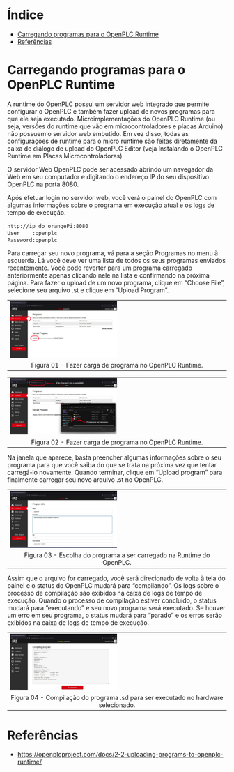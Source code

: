 
# Índice 

* [Carregando programas para o OpenPLC Runtime](#Carregando-Programas-para-o-OpenPLC-Runtime)
* [Referências](#Referências)

# Carregando programas para o OpenPLC Runtime 
 
A runtime do OpenPLC possui um servidor web integrado que permite configurar o OpenPLC e também fazer upload de novos programas para que ele seja executado. Microimplementações do OpenPLC Runtime (ou seja, versões do runtime que vão em microcontroladores e placas Arduino) não possuem o servidor web embutido. Em vez disso, todas as configurações de runtime para o micro runtime são feitas diretamente da caixa de diálogo de upload do OpenPLC Editor (veja Instalando o OpenPLC Runtime em Placas Microcontroladoras).

O servidor Web OpenPLC pode ser acessado abrindo um navegador da Web em seu computador e digitando o endereço IP do seu dispositivo OpenPLC na porta 8080.

Após efetuar login no servidor web, você verá o painel do OpenPLC com algumas informações sobre o programa em execução atual e os logs de tempo de execução.
  
    http://ip_do_orangePi:8080
    User    :openplc
    Password:openplc
  
Para carregar seu novo programa, vá para a seção Programas no menu à esquerda. Lá você deve ver uma lista de todos os seus programas enviados recentemente. Você pode reverter para um programa carregado anteriormente apenas clicando nele na lista e confirmando na próxima página. Para fazer o upload de um novo programa, clique em “Choose File”, selecione seu arquivo .st e clique em “Upload Program”.

<table border="0">
<tbody>
<tr>
<td style="width: 50%;"><img src="../img/diag15.png" width="50%" /></td>
</tr>
<tr>
<td style="text-align: center;">Figura 01 - Fazer carga de programa no OpenPLC Runtime.</td>
</tr>
</tbody>
</table>

<table border="0">
<tbody>
<tr>
<td style="width: 50%;"><img src="../img/diag16.png" width="50%" /></td>
</tr>
<tr>
<td style="text-align: center;">Figura 02 - Fazer carga de programa no OpenPLC Runtime.</td>
</tr>
</tbody>
</table>

Na janela que aparece, basta preencher algumas informações sobre o seu programa para que você saiba do que se trata na próxima vez que tentar carregá-lo novamente. Quando terminar, clique em “Upload program” para finalmente carregar seu novo arquivo .st no OpenPLC.

<table border="0">
<tbody>
<tr>
<td style="width: 50%;"><img src="../img/diag17.png" width="50%" /></td>
</tr>
<tr>
<td style="text-align: center;">Figura 03 - Escolha do programa a ser carregado na Runtime do OpenPLC.</td>
</tr>
</tbody>
</table>

Assim que o arquivo for carregado, você será direcionado de volta à tela do painel e o status do OpenPLC mudará para “compilando”. Os logs sobre o processo de compilação são exibidos na caixa de logs de tempo de execução. Quando o processo de compilação estiver concluído, o status mudará para “executando” e seu novo programa será executado. Se houver um erro em seu programa, o status mudará para “parado” e os erros serão exibidos na caixa de logs de tempo de execução.

<table border="0">
<tbody>
<tr>
<td style="width: 50%;"><img src="../img/diag18.png" width="50%" /></td>
</tr>
<tr>
<td style="text-align: center;">Figura 04 - Compilação do programa .sd para ser executado no hardware selecionado.</td>
</tr>
</tbody>
</table>

# Referências

* https://openplcproject.com/docs/2-2-uploading-programs-to-openplc-runtime/
